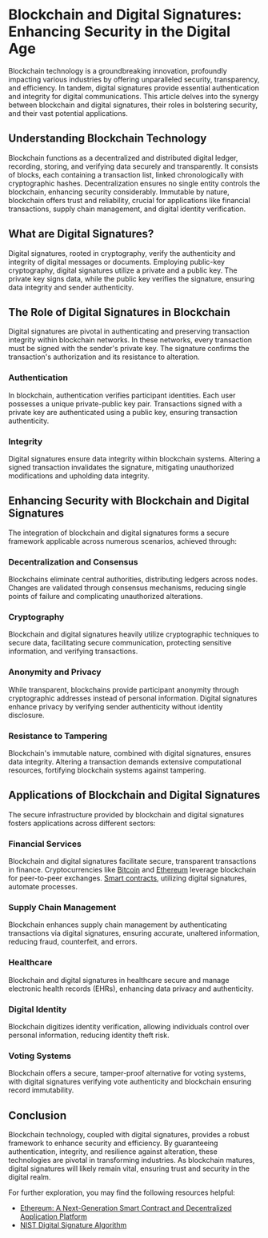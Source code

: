 # Blockchain and Digital Signatures: Enhancing Security in the Digital Age

Blockchain technology is a groundbreaking innovation, profoundly impacting various industries by offering unparalleled security, transparency, and efficiency. In tandem, digital signatures provide essential authentication and integrity for digital communications. This article delves into the synergy between blockchain and digital signatures, their roles in bolstering security, and their vast potential applications.

## Understanding Blockchain Technology

Blockchain functions as a decentralized and distributed digital ledger, recording, storing, and verifying data securely and transparently. It consists of blocks, each containing a transaction list, linked chronologically with cryptographic hashes. Decentralization ensures no single entity controls the blockchain, enhancing security considerably. Immutable by nature, blockchain offers trust and reliability, crucial for applications like financial transactions, supply chain management, and digital identity verification.

## What are Digital Signatures?

Digital signatures, rooted in cryptography, verify the authenticity and integrity of digital messages or documents. Employing public-key cryptography, digital signatures utilize a private and a public key. The private key signs data, while the public key verifies the signature, ensuring data integrity and sender authenticity.

## The Role of Digital Signatures in Blockchain

Digital signatures are pivotal in authenticating and preserving transaction integrity within blockchain networks. In these networks, every transaction must be signed with the sender's private key. The signature confirms the transaction's authorization and its resistance to alteration.

### Authentication

In blockchain, authentication verifies participant identities. Each user possesses a unique private-public key pair. Transactions signed with a private key are authenticated using a public key, ensuring transaction authenticity.

### Integrity

Digital signatures ensure data integrity within blockchain systems. Altering a signed transaction invalidates the signature, mitigating unauthorized modifications and upholding data integrity.

## Enhancing Security with Blockchain and Digital Signatures

The integration of blockchain and digital signatures forms a secure framework applicable across numerous scenarios, achieved through:

### Decentralization and Consensus

Blockchains eliminate central authorities, distributing ledgers across nodes. Changes are validated through consensus mechanisms, reducing single points of failure and complicating unauthorized alterations.

### Cryptography

Blockchain and digital signatures heavily utilize cryptographic techniques to secure data, facilitating secure communication, protecting sensitive information, and verifying transactions.

### Anonymity and Privacy

While transparent, blockchains provide participant anonymity through cryptographic addresses instead of personal information. Digital signatures enhance privacy by verifying sender authenticity without identity disclosure.

### Resistance to Tampering

Blockchain's immutable nature, combined with digital signatures, ensures data integrity. Altering a transaction demands extensive computational resources, fortifying blockchain systems against tampering.

## Applications of Blockchain and Digital Signatures

The secure infrastructure provided by blockchain and digital signatures fosters applications across different sectors:

### Financial Services

Blockchain and digital signatures facilitate secure, transparent transactions in finance. Cryptocurrencies like [Bitcoin](https://bitcoin.org/) and [Ethereum](https://ethereum.org/) leverage blockchain for peer-to-peer exchanges. [Smart contracts](https://ethereum.org/en/developers/docs/smart-contracts/), utilizing digital signatures, automate processes.

### Supply Chain Management

Blockchain enhances supply chain management by authenticating transactions via digital signatures, ensuring accurate, unaltered information, reducing fraud, counterfeit, and errors.

### Healthcare

Blockchain and digital signatures in healthcare secure and manage electronic health records (EHRs), enhancing data privacy and authenticity.

### Digital Identity

Blockchain digitizes identity verification, allowing individuals control over personal information, reducing identity theft risk.

### Voting Systems

Blockchain offers a secure, tamper-proof alternative for voting systems, with digital signatures verifying vote authenticity and blockchain ensuring record immutability.

## Conclusion

Blockchain technology, coupled with digital signatures, provides a robust framework to enhance security and efficiency. By guaranteeing authentication, integrity, and resilience against alteration, these technologies are pivotal in transforming industries. As blockchain matures, digital signatures will likely remain vital, ensuring trust and security in the digital realm.

For further exploration, you may find the following resources helpful:

- [Ethereum: A Next-Generation Smart Contract and Decentralized Application Platform](https://ethereum.org/en/whitepaper/)
- [NIST Digital Signature Algorithm](https://csrc.nist.gov/projects/digital-signatures)